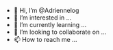 - 👋 Hi, I’m @Adriennelog
- 👀 I’m interested in ...
- 🌱 I’m currently learning ...
- 💞️ I’m looking to collaborate on ...
- 📫 How to reach me ...

<!---
Adriennelog/Adriennelog is a ✨ special ✨ repository because its `README.md` (this file) appears on your GitHub profile.
You can click the Preview link to take a look at your changes.
--->

